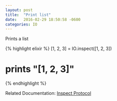 ```yaml
---
layout: post
title:  "Print list"
date:   2016-02-29 18:50:58 -0600
categories: IO
---
```

Prints a list

{% highlight elixir %}
[1, 2, 3] = IO.inspect([1, 2, 3])
# prints "[1, 2, 3]"
{% endhighlight %}

Related Documentation: [Inspect Protocol](http://elixir-lang.org/docs/stable/elixir/Inspect.html)
